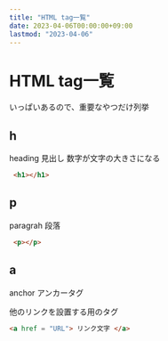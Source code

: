 ```yaml
---
title: "HTML tag一覧"
date: 2023-04-06T00:00:00+09:00
lastmod: "2023-04-06"
---
```

# HTML tag一覧

いっぱいあるので、重要なやつだけ列挙

## h

heading 見出し 数字が文字の大きさになる

``` html
 <h1></h1>
```

## p

paragrah 段落

``` html
 <p></p>
```

## a

anchor アンカータグ

他のリンクを設置する用のタグ

``` html
<a href = "URL"> リンク文字 </a>
```


